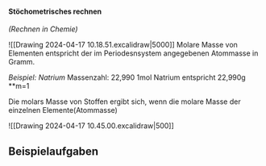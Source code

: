 #### Stöchometrisches rechnen 
*(Rechnen in Chemie)*

![[Drawing 2024-04-17 10.18.51.excalidraw|5000]]
Molare Masse von Elementen entspricht der im Periodesnsystem angegebenen Atommasse in Gramm.

*Beispiel: Natrium*
Massenzahl: 22,990
1mol Natrium entspricht 22,990g 
**m=1

Die molars Masse von Stoffen ergibt sich, wenn die molare Masse der einzelnen Elemente(Atommasse)

![[Drawing 2024-04-17 10.45.00.excalidraw|500]]

## Beispielaufgaben

